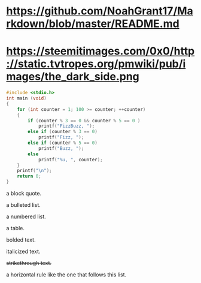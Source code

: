 # https://github.com/NoahGrant17/Markdown/blob/master/README.md
# https://steemitimages.com/0x0/http://static.tvtropes.org/pmwiki/pub/images/the_dark_side.png

```c
#include <stdio.h>
int main (void)
{
    for (int counter = 1; 100 >= counter; ++counter)
    {
        if (counter % 3 == 0 && counter % 5 == 0 ) 
            printf("FizzBuzz, ");
        else if (counter % 3 == 0)
            printf("Fizz, ");
        else if (counter % 5 == 0)
            printf("Buzz, ");
        else
            printf("%u, ", counter);
    }
    printf("\n");
    return 0;
}
```

a block quote.

a bulleted list.

a numbered list.

a table.

bolded text.

italicized text.

~~strikethrough text.~~

a horizontal rule like the one that follows this list.
